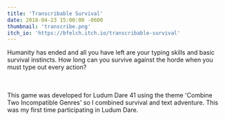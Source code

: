 ```yaml
---
title: 'Transcribable Survival'
date: 2018-04-23 15:00:00 -0600
thumbnail: 'transcribe.png'
itch_io: 'https://bfelch.itch.io/transcribable-survival'
---
```

Humanity has ended and all you have left are your typing skills and basic survival instincts.  How long can you survive against the horde when you must type out every action?
<!-- more -->
<br/><br/>
This game was developed for Ludum Dare 41 using the theme 'Combine Two Incompatible Genres' so  I combined survival and text adventure.  This was my first time participating in Ludum Dare.